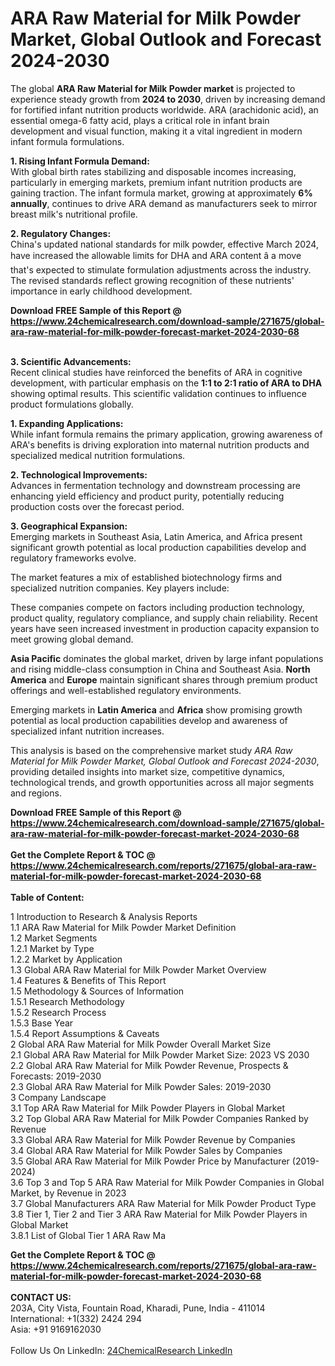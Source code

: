 <h1>ARA Raw Material for Milk Powder Market, Global Outlook and Forecast 2024-2030</h1><p>The global <strong>ARA Raw Material for Milk Powder market</strong> is projected to experience steady growth from <strong>2024 to 2030</strong>, driven by increasing demand for fortified infant nutrition products worldwide. ARA (arachidonic acid), an essential omega-6 fatty acid, plays a critical role in infant brain development and visual function, making it a vital ingredient in modern infant formula formulations.</p><p><strong>1. Rising Infant Formula Demand:</strong><br>
With global birth rates stabilizing and disposable incomes increasing, particularly in emerging markets, premium infant nutrition products are gaining traction. The infant formula market, growing at approximately <strong>6% annually</strong>, continues to drive ARA demand as manufacturers seek to mirror breast milk's nutritional profile.</p><p><strong>2. Regulatory Changes:</strong><br>
China's updated national standards for milk powder, effective March 2024, have increased the allowable limits for DHA and ARA content â a move that's expected to stimulate formulation adjustments across the industry. The revised standards reflect growing recognition of these nutrients' importance in early childhood development.</p><div><b>Download FREE Sample of this Report @ 
            <a href="https://www.24chemicalresearch.com/download-sample/271675/global-ara-raw-material-for-milk-powder-forecast-market-2024-2030-68">
            https://www.24chemicalresearch.com/download-sample/271675/global-ara-raw-material-for-milk-powder-forecast-market-2024-2030-68</a></b></div><br><p><strong>3. Scientific Advancements:</strong><br>
Recent clinical studies have reinforced the benefits of ARA in cognitive development, with particular emphasis on the <strong>1:1 to 2:1 ratio of ARA to DHA</strong> showing optimal results. This scientific validation continues to influence product formulations globally.</p><p><strong>1. Expanding Applications:</strong><br>
While infant formula remains the primary application, growing awareness of ARA's benefits is driving exploration into maternal nutrition products and specialized medical nutrition formulations.</p><p><strong>2. Technological Improvements:</strong><br>
Advances in fermentation technology and downstream processing are enhancing yield efficiency and product purity, potentially reducing production costs over the forecast period.</p><p><strong>3. Geographical Expansion:</strong><br>
Emerging markets in Southeast Asia, Latin America, and Africa present significant growth potential as local production capabilities develop and regulatory frameworks evolve.</p><p>The market features a mix of established biotechnology firms and specialized nutrition companies. Key players include:</p><p>These companies compete on factors including production technology, product quality, regulatory compliance, and supply chain reliability. Recent years have seen increased investment in production capacity expansion to meet growing global demand.</p><p><strong>Asia Pacific</strong> dominates the global market, driven by large infant populations and rising middle-class consumption in China and Southeast Asia. <strong>North America</strong> and <strong>Europe</strong> maintain significant shares through premium product offerings and well-established regulatory environments.</p><p>Emerging markets in <strong>Latin America</strong> and <strong>Africa</strong> show promising growth potential as local production capabilities develop and awareness of specialized infant nutrition increases.</p><p>This analysis is based on the comprehensive market study <em>ARA Raw Material for Milk Powder Market, Global Outlook and Forecast 2024-2030</em>, providing detailed insights into market size, competitive dynamics, technological trends, and growth opportunities across all major segments and regions.</p><div><b>Download FREE Sample of this Report @ 
            <a href="https://www.24chemicalresearch.com/download-sample/271675/global-ara-raw-material-for-milk-powder-forecast-market-2024-2030-68">
            https://www.24chemicalresearch.com/download-sample/271675/global-ara-raw-material-for-milk-powder-forecast-market-2024-2030-68</a></b></div><br><div><b>Get the Complete Report & TOC @ 
            <a href="https://www.24chemicalresearch.com/reports/271675/global-ara-raw-material-for-milk-powder-forecast-market-2024-2030-68">
            https://www.24chemicalresearch.com/reports/271675/global-ara-raw-material-for-milk-powder-forecast-market-2024-2030-68</a></b></div><br>
            <b>Table of Content:</b><p>1 Introduction to Research & Analysis Reports<br />
    1.1 ARA Raw Material for Milk Powder Market Definition<br />
    1.2 Market Segments<br />
        1.2.1 Market by Type<br />
        1.2.2 Market by Application<br />
    1.3 Global ARA Raw Material for Milk Powder Market Overview<br />
    1.4 Features & Benefits of This Report<br />
    1.5 Methodology & Sources of Information<br />
        1.5.1 Research Methodology<br />
        1.5.2 Research Process<br />
        1.5.3 Base Year<br />
        1.5.4 Report Assumptions & Caveats<br />
2 Global ARA Raw Material for Milk Powder Overall Market Size<br />
    2.1 Global ARA Raw Material for Milk Powder Market Size: 2023 VS 2030<br />
    2.2 Global ARA Raw Material for Milk Powder Revenue, Prospects & Forecasts: 2019-2030<br />
    2.3 Global ARA Raw Material for Milk Powder Sales: 2019-2030<br />
3 Company Landscape<br />
    3.1 Top ARA Raw Material for Milk Powder Players in Global Market<br />
    3.2 Top Global ARA Raw Material for Milk Powder Companies Ranked by Revenue<br />
    3.3 Global ARA Raw Material for Milk Powder Revenue by Companies<br />
    3.4 Global ARA Raw Material for Milk Powder Sales by Companies<br />
    3.5 Global ARA Raw Material for Milk Powder Price by Manufacturer (2019-2024)<br />
    3.6 Top 3 and Top 5 ARA Raw Material for Milk Powder Companies in Global Market, by Revenue in 2023<br />
    3.7 Global Manufacturers ARA Raw Material for Milk Powder Product Type<br />
    3.8 Tier 1, Tier 2 and Tier 3 ARA Raw Material for Milk Powder Players in Global Market<br />
        3.8.1 List of Global Tier 1 ARA Raw Ma</p><div><b>Get the Complete Report & TOC @ 
            <a href="https://www.24chemicalresearch.com/reports/271675/global-ara-raw-material-for-milk-powder-forecast-market-2024-2030-68">
            https://www.24chemicalresearch.com/reports/271675/global-ara-raw-material-for-milk-powder-forecast-market-2024-2030-68</a></b></div><br><b>CONTACT US:</b><br>
            203A, City Vista, Fountain Road, Kharadi, Pune, India - 411014<br>
            International: +1(332) 2424 294<br>
            Asia: +91 9169162030 <br><br>
            Follow Us On LinkedIn: <a href="https://www.linkedin.com/company/24chemicalresearch/">24ChemicalResearch LinkedIn</a>